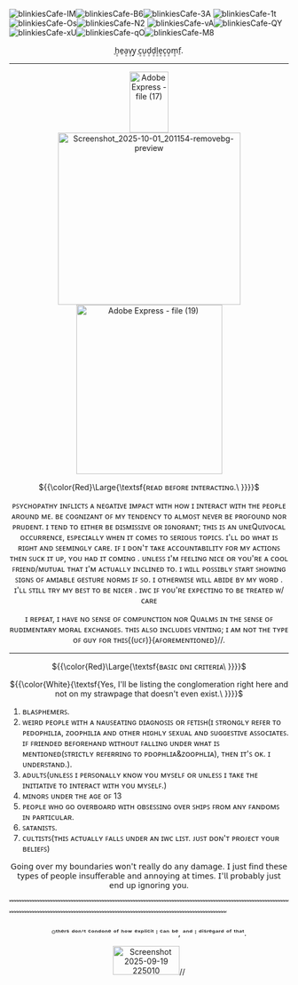 
![blinkiesCafe-IM](https://github.com/user-attachments/assets/c71fcda1-548a-4be6-8dee-d41f50563736)![blinkiesCafe-B6](https://github.com/user-attachments/assets/c7ffa566-d663-44d2-b69d-d5c332585ca6)![blinkiesCafe-3A](https://github.com/user-attachments/assets/6f750f70-8341-44eb-a5f4-8526e39af759)
![blinkiesCafe-1t](https://github.com/user-attachments/assets/368b020e-85a9-4b8a-aeef-1cc19ad37e89)![blinkiesCafe-Os](https://github.com/user-attachments/assets/7d7b9538-3a91-4898-97a4-8a9d25420e1a)![blinkiesCafe-N2](https://github.com/user-attachments/assets/95501d20-6e32-446e-a6cb-752039a27808)
![blinkiesCafe-vA](https://github.com/user-attachments/assets/0e765846-4f8c-4e70-a1a2-f13247af1076)![blinkiesCafe-QY](https://github.com/user-attachments/assets/a30ecaf9-39ab-4741-864c-514715044ca8)![blinkiesCafe-xU](https://github.com/user-attachments/assets/9185880a-7ed8-40a5-985b-7f9cb0262672)![blinkiesCafe-qO](https://github.com/user-attachments/assets/21dda753-6f5c-4873-8ee7-9d5525185208)![blinkiesCafe-M8](https://github.com/user-attachments/assets/35480807-8de9-47c2-93eb-697c3bed42af)




<div align="center">̠h̠̠e̠a̠̠v̠̠y̠ ̠c̠̠u̠̠d̠̠d̠̠l̠̠e̠̠c̠̠o̠̠m̠̠f̠. 







-----------------











<div align="center"><img width="70" height="110" alt="Adobe Express - file (17)" src="https://github.com/user-attachments/assets/6514bf69-a896-4e21-960b-c4a3073e00f8" />

<div align="center">


<img width="329" height="310" alt="Screenshot_2025-10-01_201154-removebg-preview" src="https://github.com/user-attachments/assets/f3b18fb2-620f-49cf-a725-859200ed4acd" />
<img width="263" height="305" alt="Adobe Express - file (19)" src="https://github.com/user-attachments/assets/a3ab5d59-f84d-48f5-9cc4-1edbc7861fa1" />







   ${{\color{Red}\Large{\textsf{ʀᴇᴀᴅ ʙᴇꜰᴏʀᴇ ɪɴᴛᴇʀᴀᴄᴛɪɴɢ.\ \}}}}\$
</div>
    
  <p align="center">ᴘꜱʏᴄʜᴏᴘᴀᴛʜʏ ɪɴꜰʟɪᴄᴛꜱ ᴀ ɴᴇɢᴀᴛɪᴠᴇ ɪᴍᴘᴀᴄᴛ ᴡɪᴛʜ ʜᴏᴡ ɪ ɪɴᴛᴇʀᴀᴄᴛ ᴡɪᴛʜ ᴛʜᴇ ᴘᴇᴏᴘʟᴇ ᴀʀᴏᴜɴᴅ ᴍᴇ. ʙᴇ ᴄᴏɢɴɪᴢᴀɴᴛ ᴏꜰ ᴍʏ ᴛᴇɴᴅᴇɴᴄʏ ᴛᴏ ᴀʟᴍᴏꜱᴛ ɴᴇᴠᴇʀ ʙᴇ ᴘʀᴏꜰᴏᴜɴᴅ ɴᴏʀ ᴘʀᴜᴅᴇɴᴛ. ɪ ᴛᴇɴᴅ ᴛᴏ ᴇɪᴛʜᴇʀ ʙᴇ ᴅɪꜱᴍɪꜱꜱɪᴠᴇ ᴏʀ ɪɢɴᴏʀᴀɴᴛ; ᴛʜɪꜱ ɪꜱ ᴀɴ ᴜɴᴇQᴜɪᴠᴏᴄᴀʟ ᴏᴄᴄᴜʀʀᴇɴᴄᴇ, ᴇꜱᴘᴇᴄɪᴀʟʟʏ ᴡʜᴇɴ ɪᴛ ᴄᴏᴍᴇꜱ ᴛᴏ ꜱᴇʀɪᴏᴜꜱ ᴛᴏᴘɪᴄꜱ. ɪ'ʟʟ ᴅᴏ ᴡʜᴀᴛ ɪꜱ ʀɪɢʜᴛ ᴀɴᴅ ꜱᴇᴇᴍɪɴɢʟʏ ᴄᴀʀᴇ.   ɪꜰ ɪ ᴅᴏɴ'ᴛ ᴛᴀᴋᴇ ᴀᴄᴄᴏᴜɴᴛᴀʙɪʟɪᴛʏ ꜰᴏʀ ᴍʏ ᴀᴄᴛɪᴏɴꜱ ᴛʜᴇɴ ꜱᴜᴄᴋ ɪᴛ ᴜᴘ, ʏᴏᴜ ʜᴀᴅ ɪᴛ ᴄᴏᴍɪɴɢ . ᴜɴʟᴇꜱꜱ ɪ'ᴍ ꜰᴇᴇʟɪɴɢ ɴɪᴄᴇ ᴏʀ ʏᴏᴜ'ʀᴇ ᴀ ᴄᴏᴏʟ ꜰʀɪᴇɴᴅ/ᴍᴜᴛᴜᴀʟ ᴛʜᴀᴛ ɪ'ᴍ ᴀᴄᴛᴜᴀʟʟʏ ɪɴᴄʟɪɴᴇᴅ ᴛᴏ. ɪ ᴡɪʟʟ ᴘᴏꜱꜱɪʙʟʏ ꜱᴛᴀʀᴛ ꜱʜᴏᴡɪɴɢ ꜱɪɢɴꜱ ᴏꜰ ᴀᴍɪᴀʙʟᴇ ɢᴇꜱᴛᴜʀᴇ ɴᴏʀᴍꜱ ɪꜰ ꜱᴏ. ɪ ᴏᴛʜᴇʀᴡɪꜱᴇ ᴡɪʟʟ ᴀʙɪᴅᴇ ʙʏ ᴍʏ ᴡᴏʀᴅ . ɪ'ʟʟ ꜱᴛɪʟʟ ᴛʀʏ ᴍʏ ʙᴇꜱᴛ ᴛᴏ ʙᴇ ɴɪᴄᴇʀ .   ɪᴡᴄ ɪꜰ ʏᴏᴜ'ʀᴇ ᴇxᴘᴇᴄᴛɪɴɢ ᴛᴏ ʙᴇ ᴛʀᴇᴀᴛᴇᴅ ᴡ/ ᴄᴀʀᴇ

 <p align="center">ɪ ʀᴇᴘᴇᴀᴛ, ɪ ʜᴀᴠᴇ ɴᴏ ꜱᴇɴꜱᴇ ᴏꜰ ᴄᴏᴍᴘᴜɴᴄᴛɪᴏɴ ɴᴏʀ Qᴜᴀʟᴍꜱ ɪɴ ᴛʜᴇ ꜱᴇɴꜱᴇ ᴏꜰ ʀᴜᴅɪᴍᴇɴᴛᴀʀʏ ᴍᴏʀᴀʟ ᴇxᴄʜᴀɴɢᴇꜱ. ᴛʜɪꜱ ᴀʟꜱᴏ ɪɴᴄʟᴜᴅᴇꜱ ᴠᴇɴᴛɪɴɢ; ɪ ᴀᴍ ɴᴏᴛ ᴛʜᴇ ᴛʏᴘᴇ ᴏꜰ ɢᴜʏ ꜰᴏʀ ᴛʜɪꜱ{(ᴜᴄꜰ)}{ᴀꜰᴏʀᴇᴍᴇɴᴛɪᴏɴᴇᴅ}//.

-------------
${{\color{Red}\Large{\textsf{ʙᴀꜱɪᴄ ᴅɴɪ ᴄʀɪᴛᴇʀɪᴀ\ \}}}}\$
</div>

${{\color{White}{\textsf{Yes, I'll be listing the conglomeration right here and not on my strawpage that doesn't even exist.\ \}}}}\$
</div>


1. ʙʟᴀꜱᴘʜᴇᴍᴇʀꜱ. 
2. ᴡᴇɪʀᴅ ᴘᴇᴏᴘʟᴇ ᴡɪᴛʜ ᴀ ɴᴀᴜꜱᴇᴀᴛɪɴɢ ᴅɪᴀɢɴᴏꜱɪꜱ ᴏʀ ꜰᴇᴛɪꜱʜ(ɪ ꜱᴛʀᴏɴɢʟʏ ʀᴇꜰᴇʀ ᴛᴏ ᴘᴇᴅᴏᴘʜɪʟɪᴀ, ᴢᴏᴏᴘʜɪʟɪᴀ ᴀɴᴅ ᴏᴛʜᴇʀ ʜɪɢʜʟʏ ꜱᴇxᴜᴀʟ ᴀɴᴅ ꜱᴜɢɢᴇꜱᴛɪᴠᴇ ᴀꜱꜱᴏᴄɪᴀᴛᴇꜱ. ɪꜰ ꜰʀɪᴇɴᴅᴇᴅ ʙᴇꜰᴏʀᴇʜᴀɴᴅ ᴡɪᴛʜᴏᴜᴛ ꜰᴀʟʟɪɴɢ ᴜɴᴅᴇʀ ᴡʜᴀᴛ ɪꜱ ᴍᴇɴᴛɪᴏɴᴇᴅ(ꜱᴛʀɪᴄᴛʟʏ ʀᴇꜰᴇʀʀɪɴɢ ᴛᴏ ᴘᴅᴏᴘʜʟɪᴀ&ᴢᴏᴏᴘʜʟɪᴀ), ᴛʜᴇɴ ɪᴛ'ꜱ ᴏᴋ. ɪ ᴜɴᴅᴇʀꜱᴛᴀɴᴅ.).
3. ᴀᴅᴜʟᴛꜱ(ᴜɴʟᴇꜱꜱ ɪ ᴘᴇʀꜱᴏɴᴀʟʟʏ ᴋɴᴏᴡ ʏᴏᴜ ᴍʏꜱᴇʟꜰ ᴏʀ ᴜɴʟᴇꜱꜱ ɪ ᴛᴀᴋᴇ ᴛʜᴇ ɪɴɪᴛɪᴀᴛɪᴠᴇ ᴛᴏ ɪɴᴛᴇʀᴀᴄᴛ ᴡɪᴛʜ ʏᴏᴜ ᴍʏꜱᴇʟꜰ.)
4. ᴍɪɴᴏʀꜱ ᴜɴᴅᴇʀ ᴛʜᴇ ᴀɢᴇ ᴏꜰ 13
5. ᴘᴇᴏᴘʟᴇ ᴡʜᴏ ɢᴏ ᴏᴠᴇʀʙᴏᴀʀᴅ ᴡɪᴛʜ ᴏʙꜱᴇꜱꜱɪɴɢ ᴏᴠᴇʀ ꜱʜɪᴘꜱ ꜰʀᴏᴍ ᴀɴʏ ꜰᴀɴᴅᴏᴍꜱ ɪɴ ᴘᴀʀᴛɪᴄᴜʟᴀʀ.
6. ꜱᴀᴛᴀɴɪꜱᴛꜱ.
7. ᴄᴜʟᴛɪꜱᴛꜱ(ᴛʜɪꜱ ᴀᴄᴛᴜᴀʟʟʏ ꜰᴀʟʟꜱ ᴜɴᴅᴇʀ ᴀɴ ɪᴡᴄ ʟɪꜱᴛ. ᴊᴜꜱᴛ ᴅᴏɴ'ᴛ ᴘʀᴏᴊᴇᴄᴛ ʏᴏᴜʀ ʙᴇʟɪᴇꜰꜱ) 
<p align="center">𝖦𝗈𝗂𝗇𝗀 𝗈𝗏𝖾𝗋 𝗆𝗒 𝖻𝗈𝗎𝗇𝖽𝖺𝗋𝗂𝖾𝗌 𝗐𝗈𝗇'𝗍 𝗋𝖾𝖺𝗅𝗅𝗒 𝖽𝗈 𝖺𝗇𝗒 𝖽𝖺𝗆𝖺𝗀𝖾. 𝖨 𝗃𝗎𝗌𝗍 𝖿𝗂𝗇𝖽 𝗍𝗁𝖾𝗌𝖾 𝗍𝗒𝗉𝖾𝗌 𝗈𝖿 𝗉𝖾𝗈𝗉𝗅𝖾 𝗂𝗇𝗌𝗎𝖿𝖿𝖾𝗋𝖺𝖻𝗅𝖾 𝖺𝗇𝖽 𝖺𝗇𝗇𝗈𝗒𝗂𝗇𝗀 𝖺𝗍 𝗍𝗂𝗆𝖾𝗌. 𝖨'𝗅𝗅 𝗉𝗋𝗈𝖻𝖺𝖻𝗅𝗒 𝗃𝗎𝗌𝗍 𝖾𝗇𝖽 𝗎𝗉 𝗂𝗀𝗇𝗈𝗋𝗂𝗇𝗀 𝗒𝗈𝗎.

﹌﹌﹌﹌﹌﹌﹌﹌﹌﹌﹌﹌﹌﹌﹌﹌﹌﹌﹌﹌﹌﹌﹌﹌﹌﹌﹌﹌﹌﹌﹌﹌﹌﹌﹌﹌﹌﹌﹌﹌﹌﹌﹌﹌﹌﹌﹌﹌﹌﹌﹌﹌﹌﹌﹌﹌﹌﹌﹌﹌﹌﹌﹌﹌

<p align="center">ᴼᵗʰᵉʳˢ ᵈᵒⁿ'ᵗ ᶜᵒⁿᵈᵒⁿᵉ ᵒᶠ ʰᵒʷ ᵉˣᵖˡⁱᶜⁱᵗ ᴵ ᶜᵃⁿ ᵇᵉ, ᵃⁿᵈ ᴵ ᵈⁱˢʳᵉᵍᵃʳᵈ ᵒᶠ ᵗʰᵃᵗ.

 <p align="center"><img width="120" height="52" alt="Screenshot 2025-09-19 225010" src="https://github.com/user-attachments/assets/9a61edf4-b970-4377-acda-7422b64318b4" />//




